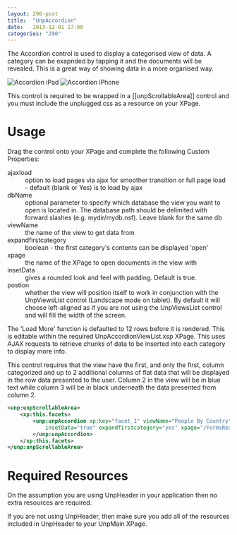 ```yaml
---
layout: 290-post
title:  "UnpAccordion"
date:   2013-12-01 17:00
categories: "290"
---
```


The Accordion control is used to display a categorised view of data. A category can be exapnded by tapping it and the documents will be revealed. This is a great way of showing data in a more organised way.

![Accordion iPad](http://teamstudio.s3.amazonaws.com/images/accordion-ipad.png)
![Accordion iPhone](http://teamstudio.s3.amazonaws.com/images/accordion-iphone.png)

This control is required to be wrapped in a [[unpScrollableArea]] control and you must include the unplugged.css as a resource on your XPage.

# Usage

Drag the control onto your XPage and complete the following Custom Properties:

<dl class="dl-horizontal">
	<dt>ajaxload</dt><dd>option to load pages via ajax for smoother transition or full page load - default (blank or Yes) is to load by ajax</dd>
	<dt>dbName</dt><dd>optional parameter to specify which database the view you want to open is located in. The database path should be delimited with forward slashes (e.g. mydir/mydb.nsf). Leave blank for the same db </dd>
	<dt>viewName</dt><dd>the name of the view to get data from</dd>
	<dt>expandfirstcategory</dt><dd>boolean - the first category's contents can be displayed 'open'</dd>
	<dt>xpage</dt><dd>the name of the XPage to open documents in the view with</dd>
	<dt>insetData</dt><dd>gives a rounded look and feel with padding. Default is true.</dd>
	<dt>postion</dt><dd>whether the view will position itself to work in conjunction with the UnpViewsList control (Landscape mode on tablet). By default it will choose left-aligned as if you are not using the UnpViewsList control and will fill the width of the screen. </dd>
</dl>

The 'Load More' function is defaulted to 12 rows before it is rendered. This is editable within the required UnpAccordionViewList.xsp XPage. This uses AJAX requests to retrieve chunks of data to be inserted into each category to display more info.

This control requires that the view have the first, and only the first, column categorized and up to 2 additional columns of flat data that will be displayed in the row data presented to the user. Column 2 in the view will be in blue text while column 3 will be in black underneath the data presented from column 2.

```xml
<unp:unpScrollableArea>
	<xp:this.facets>
		<unp:unpAccordion xp:key="facet_1" viewName="People By Country"
			insetData="true" expandfirstcategory="yes" xpage="/FormsReadMode.xsp">
		</unp:unpAccordion>
	</xp:this.facets>
</unp:unpScrollableArea>
```

# Required Resources
On the assumption you are using UnpHeader in your application then no extra resources are required.

If you are not using UnpHeader, then make sure you add all of the resources included in UnpHeader to your UnpMain XPage.